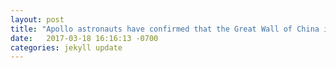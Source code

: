 ```yaml
---
layout: post
title: "Apollo astronauts have confirmed that the Great Wall of China is not visible from the Moon. || https://www.nasa.gov/vision/space/workinginspace/great_wall.html"
date:   2017-03-18 16:16:13 -0700
categories: jekyll update
---
```

